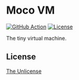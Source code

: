# Moco VM

[![GitHub Action](https://img.shields.io/github/actions/workflow/status/raviqqe/moco/test.yaml?branch=main&style=flat-square)](https://github.com/raviqqe/moco/actions)
[![License](https://img.shields.io/github/license/raviqqe/moco.svg?style=flat-square)][license]

The tiny virtual machine.

## License

[The Unlicense][license]

[license]: https://github.com/raviqqe/moco/blob/main/UNLICENSE
